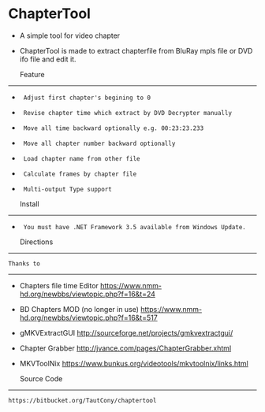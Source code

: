 # ChapterTool #

- A simple tool for video chapter
- ChapterTool is made to extract chapterfile from BluRay mpls file or DVD ifo file and edit it.

    Feature
--------------------
-      Adjust first chapter's begining to 0
-      Revise chapter time which extract by DVD Decrypter manually
-      Move all time backward optionally e.g. 00:23:23.233
-      Move all chapter number backward optionally
-      Load chapter name from other file
-      Calculate frames by chapter file
-      Multi-output Type support

    Install
--------------------
-      You must have .NET Framework 3.5 available from Windows Update.

    Directions
--------------------

    Thanks to
--------------------
 - Chapters file time Editor
    https://www.nmm-hd.org/newbbs/viewtopic.php?f=16&t=24
 - BD Chapters MOD (no longer in use)
    https://www.nmm-hd.org/newbbs/viewtopic.php?f=16&t=517
 - gMKVExtractGUI
    http://sourceforge.net/projects/gmkvextractgui/
 - Chapter Grabber
    http://jvance.com/pages/ChapterGrabber.xhtml
 - MKVToolNix
    https://www.bunkus.org/videotools/mkvtoolnix/links.html

    Source Code
--------------------
    https://bitbucket.org/TautCony/chaptertool
